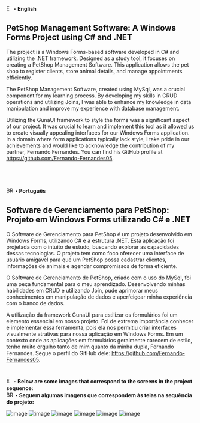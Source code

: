 <img src = "https://i.imgur.com/lpP9V2p.png" alt="EUA" width="16" height="15">・<b>English</b>
## PetShop Management Software: A Windows Forms Project using C# and .NET
The project is a Windows Forms-based software developed in C# and utilizing the .NET framework. 
Designed as a study tool, it focuses on creating a PetShop Management Software. This application 
allows the pet shop to register clients, store animal details, and manage appointments efficiently.<br>

The PetShop Management Software, created using MySql, was a crucial component for my learning process. 
By developing my skills in CRUD operations and utilizing Joins, I was able to enhance my knowledge in data 
manipulation and improve my experience with database management.<br>

Utilizing the GunaUI framework to style the forms was a significant aspect of our project. 
It was crucial to learn and implement this tool as it allowed us to create visually appealing interfaces for our Windows Forms application. 
In a domain where form applications typically lack style, I take pride in our achievements and would like to acknowledge the contribution of my partner, 
Fernando Fernandes. You can find his GitHub profile at https://github.com/Fernando-Fernandes05.
<br>
<br>
<br>
<br>
<br>
<img src = "https://i.imgur.com/7rbuUCk.gif" alt="BR" width="20" height="15">・<b>Português</b>
## Software de Gerenciamento para PetShop: Projeto em Windows Forms utilizando C# e .NET
O Software de Gerenciamento para PetShop é um projeto desenvolvido em Windows Forms, utilizando C# e a 
estrutura .NET. Esta aplicação foi projetada com o intuito de estudo, buscando explorar as capacidades dessas 
tecnologias. O projeto tem como foco oferecer uma interface de usuário amigável para que um PetShop possa 
cadastrar clientes, informações de animais e agendar compromissos de forma eficiente.<br>

O Software de Gerenciamento de PetShop, criado com o uso do MySql, foi uma peça fundamental para o meu aprendizado. 
Desenvolvendo minhas habilidades em CRUD e utilizando Join, pude aprimorar meus conhecimentos em manipulação de dados 
e aperfeiçoar minha experiência com o banco de dados.<br>

A utilização da framework GunaUI para estilizar os formulários foi um elemento essencial em nosso projeto. Foi de extrema importância conhecer e implementar essa ferramenta, 
  pois ela nos permitiu criar interfaces visualmente atrativas para nossa aplicação em Windows Forms. 
  Em um contexto onde as aplicações em formulários geralmente carecem de estilo, tenho muito orgulho tanto de mim quanto da minha dupla, Fernando Fernandes. Segue o perfil do GitHub dele: https://github.com/Fernando-Fernandes05.
#
<img src = "https://i.imgur.com/lpP9V2p.png" alt="EUA" width="16" height="15">・<b>Below are some images that correspond to the screens in the project sequence:</b><br>
<img src = "https://i.imgur.com/7rbuUCk.gif" alt="BR" width="20" height="15">・<b>Seguem algumas imagens que correspondem às telas na sequência do projeto:</b><br>

![image](https://github.com/PedroDanielBrunetto/PetShopSchedulingSystem/assets/110430451/39975776-ec9e-490c-952b-81e98f224050)
![image](https://github.com/PedroDanielBrunetto/PetShopSchedulingSystem/assets/110430451/4abf5a66-df36-432e-877d-06a4ac211ffb)
![image](https://github.com/PedroDanielBrunetto/PetShopSchedulingSystem/assets/110430451/79311430-5a88-4d7b-9050-f060b118e4df)
![image](https://github.com/PedroDanielBrunetto/PetShopSchedulingSystem/assets/110430451/6702882b-0f8a-4fae-a3a6-2cf705e4ac0d)
![image](https://github.com/PedroDanielBrunetto/PetShopSchedulingSystem/assets/110430451/b540b6e9-9697-49bf-a2cb-e405b4fbd9b7)
![image](https://github.com/PedroDanielBrunetto/PetShopSchedulingSystem/assets/110430451/1ae0d842-c483-4907-a749-7fd763f83b6b)
